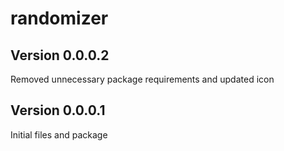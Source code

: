 # randomizer

## Version 0.0.0.2
Removed unnecessary package requirements and updated icon

## Version 0.0.0.1
Initial files and package
